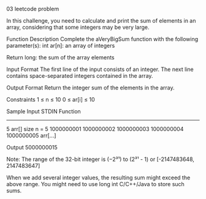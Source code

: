 03 leetcode problem

In this challenge, you need to calculate and print the sum of elements in an array, considering that some integers may be very large.

Function Description
Complete the aVeryBigSum function with the following parameter(s):
int ar[n]: an array of integers

Return
long: the sum of the array elements

Input Format
The first line of the input consists of an integer.
The next line contains space-separated integers contained in the array.

Output Format
Return the integer sum of the elements in the array.

Constraints
1 ≤ n ≤ 10
0 ≤ ar[i] ≤ 10

Sample Input
STDIN                                                   Function
-----                                                   --------
5                                                       arr[] size n = 5
1000000001 1000000002 1000000003 1000000004 1000000005  arr[...]  

Output
5000000015

Note:
The range of the 32-bit integer is 
(−2³¹) to (2³¹ - 1) or [-2147483648, 2147483647]

When we add several integer values, the resulting sum might exceed the above range. You might need to use long int C/C++/Java to store such sums.